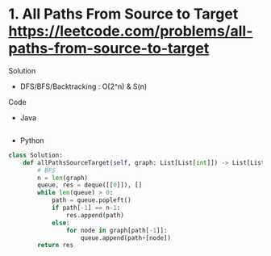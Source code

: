 # 1. All Paths From Source to Target https://leetcode.com/problems/all-paths-from-source-to-target

Solution

- DFS/BFS/Backtracking : O(2^n) & S(n)

Code

- Java

```java

```

- Python

```python
class Solution:
    def allPathsSourceTarget(self, graph: List[List[int]]) -> List[List[int]]:
        # BFS
        n = len(graph)
        queue, res = deque([[0]]), []
        while len(queue) > 0:
            path = queue.popleft()
            if path[-1] == n-1:
                res.append(path)
            else:
                for node in graph[path[-1]]:
                    queue.append(path+[node])
        return res
```